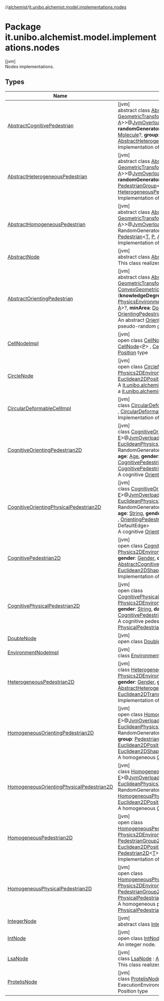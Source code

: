 //[alchemist](../../index.md)/[it.unibo.alchemist.model.implementations.nodes](index.md)

# Package it.unibo.alchemist.model.implementations.nodes

[jvm]\
Nodes implementations.

## Types

| Name | Summary |
|---|---|
| [AbstractCognitivePedestrian](-abstract-cognitive-pedestrian/index.md) | [jvm]<br>abstract class [AbstractCognitivePedestrian](-abstract-cognitive-pedestrian/index.md)<[T](-abstract-cognitive-pedestrian/index.md), [P](-abstract-cognitive-pedestrian/index.md) : [Position](../it.unibo.alchemist.model.interfaces/-position/index.md)<[P](-abstract-cognitive-pedestrian/index.md)>, [Vector](../it.unibo.alchemist.model.interfaces.geometry/-vector/index.md)<[P](-abstract-cognitive-pedestrian/index.md)>, [A](-abstract-cognitive-pedestrian/index.md) : [GeometricTransformation](../it.unibo.alchemist.model.interfaces.geometry/-geometric-transformation/index.md)<[P](-abstract-cognitive-pedestrian/index.md)>, [F](-abstract-cognitive-pedestrian/index.md) : [GeometricShapeFactory](../it.unibo.alchemist.model.interfaces.geometry/-geometric-shape-factory/index.md)<[P](-abstract-cognitive-pedestrian/index.md), [A](-abstract-cognitive-pedestrian/index.md)>>@[JvmOverloads](https://kotlinlang.org/api/latest/jvm/stdlib/kotlin.jvm/-jvm-overloads/index.html)()constructor(**environment**: [PhysicsEnvironment](../it.unibo.alchemist.model.interfaces.environments/-physics-environment/index.md)<[T](-abstract-cognitive-pedestrian/index.md), [P](-abstract-cognitive-pedestrian/index.md), [A](-abstract-cognitive-pedestrian/index.md), [F](-abstract-cognitive-pedestrian/index.md)>, **randomGenerator**: RandomGenerator, **age**: [Age](../it.unibo.alchemist.model.cognitiveagents.impact.individual/-age/index.md), **gender**: [Gender](../it.unibo.alchemist.model.cognitiveagents.impact.individual/-gender/index.md), **danger**: [Molecule](../it.unibo.alchemist.model.interfaces/-molecule/index.md)?, **group**: [PedestrianGroup](../it.unibo.alchemist.model.interfaces/-pedestrian-group/index.md)<[T](-abstract-cognitive-pedestrian/index.md), [P](-abstract-cognitive-pedestrian/index.md), [A](-abstract-cognitive-pedestrian/index.md)>?, **cognitive**: [CognitiveModel](../it.unibo.alchemist.model.cognitiveagents/-cognitive-model/index.md)?) : [AbstractHeterogeneousPedestrian](-abstract-heterogeneous-pedestrian/index.md)<[T](-abstract-cognitive-pedestrian/index.md), [P](-abstract-cognitive-pedestrian/index.md), [A](-abstract-cognitive-pedestrian/index.md), [F](-abstract-cognitive-pedestrian/index.md)> , [CognitivePedestrian](../it.unibo.alchemist.model.interfaces/-cognitive-pedestrian/index.md)<[T](-abstract-cognitive-pedestrian/index.md), [P](-abstract-cognitive-pedestrian/index.md), [A](-abstract-cognitive-pedestrian/index.md)> <br>Implementation of a cognitive pedestrian. |
| [AbstractHeterogeneousPedestrian](-abstract-heterogeneous-pedestrian/index.md) | [jvm]<br>abstract class [AbstractHeterogeneousPedestrian](-abstract-heterogeneous-pedestrian/index.md)<[T](-abstract-heterogeneous-pedestrian/index.md), [P](-abstract-heterogeneous-pedestrian/index.md) : [Vector](../it.unibo.alchemist.model.interfaces.geometry/-vector/index.md)<[P](-abstract-heterogeneous-pedestrian/index.md)>, [Position](../it.unibo.alchemist.model.interfaces/-position/index.md)<[P](-abstract-heterogeneous-pedestrian/index.md)>, [A](-abstract-heterogeneous-pedestrian/index.md) : [GeometricTransformation](../it.unibo.alchemist.model.interfaces.geometry/-geometric-transformation/index.md)<[P](-abstract-heterogeneous-pedestrian/index.md)>, [F](-abstract-heterogeneous-pedestrian/index.md) : [GeometricShapeFactory](../it.unibo.alchemist.model.interfaces.geometry/-geometric-shape-factory/index.md)<[P](-abstract-heterogeneous-pedestrian/index.md), [A](-abstract-heterogeneous-pedestrian/index.md)>>@[JvmOverloads](https://kotlinlang.org/api/latest/jvm/stdlib/kotlin.jvm/-jvm-overloads/index.html)()constructor(**environment**: [PhysicsEnvironment](../it.unibo.alchemist.model.interfaces.environments/-physics-environment/index.md)<[T](-abstract-heterogeneous-pedestrian/index.md), [P](-abstract-heterogeneous-pedestrian/index.md), [A](-abstract-heterogeneous-pedestrian/index.md), [F](-abstract-heterogeneous-pedestrian/index.md)>, **randomGenerator**: RandomGenerator, **age**: [Age](../it.unibo.alchemist.model.cognitiveagents.impact.individual/-age/index.md), **gender**: [Gender](../it.unibo.alchemist.model.cognitiveagents.impact.individual/-gender/index.md), **group**: [PedestrianGroup](../it.unibo.alchemist.model.interfaces/-pedestrian-group/index.md)<[T](-abstract-heterogeneous-pedestrian/index.md), [P](-abstract-heterogeneous-pedestrian/index.md), [A](-abstract-heterogeneous-pedestrian/index.md)>?) : [AbstractHomogeneousPedestrian](-abstract-homogeneous-pedestrian/index.md)<[T](-abstract-heterogeneous-pedestrian/index.md), [P](-abstract-heterogeneous-pedestrian/index.md), [A](-abstract-heterogeneous-pedestrian/index.md), [F](-abstract-heterogeneous-pedestrian/index.md)> , [HeterogeneousPedestrian](../it.unibo.alchemist.model.interfaces/-heterogeneous-pedestrian/index.md)<[T](-abstract-heterogeneous-pedestrian/index.md), [P](-abstract-heterogeneous-pedestrian/index.md), [A](-abstract-heterogeneous-pedestrian/index.md)> <br>Implementation of a heterogeneous pedestrian. |
| [AbstractHomogeneousPedestrian](-abstract-homogeneous-pedestrian/index.md) | [jvm]<br>abstract class [AbstractHomogeneousPedestrian](-abstract-homogeneous-pedestrian/index.md)<[T](-abstract-homogeneous-pedestrian/index.md), [P](-abstract-homogeneous-pedestrian/index.md) : [Position](../it.unibo.alchemist.model.interfaces/-position/index.md)<[P](-abstract-homogeneous-pedestrian/index.md)>, [Vector](../it.unibo.alchemist.model.interfaces.geometry/-vector/index.md)<[P](-abstract-homogeneous-pedestrian/index.md)>, [A](-abstract-homogeneous-pedestrian/index.md) : [GeometricTransformation](../it.unibo.alchemist.model.interfaces.geometry/-geometric-transformation/index.md)<[P](-abstract-homogeneous-pedestrian/index.md)>, [F](-abstract-homogeneous-pedestrian/index.md) : [GeometricShapeFactory](../it.unibo.alchemist.model.interfaces.geometry/-geometric-shape-factory/index.md)<[P](-abstract-homogeneous-pedestrian/index.md), [A](-abstract-homogeneous-pedestrian/index.md)>>@[JvmOverloads](https://kotlinlang.org/api/latest/jvm/stdlib/kotlin.jvm/-jvm-overloads/index.html)()constructor(**environment**: [PhysicsEnvironment](../it.unibo.alchemist.model.interfaces.environments/-physics-environment/index.md)<[T](-abstract-homogeneous-pedestrian/index.md), [P](-abstract-homogeneous-pedestrian/index.md), [A](-abstract-homogeneous-pedestrian/index.md), [F](-abstract-homogeneous-pedestrian/index.md)>, **rg**: RandomGenerator, **group**: [PedestrianGroup](../it.unibo.alchemist.model.interfaces/-pedestrian-group/index.md)<[T](-abstract-homogeneous-pedestrian/index.md), [P](-abstract-homogeneous-pedestrian/index.md), [A](-abstract-homogeneous-pedestrian/index.md)>?) : [AbstractNode](-abstract-node/index.md)<[T](-abstract-homogeneous-pedestrian/index.md)> , [Pedestrian](../it.unibo.alchemist.model.interfaces/-pedestrian/index.md)<[T](-abstract-homogeneous-pedestrian/index.md), [P](-abstract-homogeneous-pedestrian/index.md), [A](-abstract-homogeneous-pedestrian/index.md)> <br>Implementation of a basic pedestrian. |
| [AbstractNode](-abstract-node/index.md) | [jvm]<br>abstract class [AbstractNode](-abstract-node/index.md)<[T](-abstract-node/index.md)> : [Node](../it.unibo.alchemist.model.interfaces/-node/index.md)<[T](../it.unibo.alchemist.model.implementations.layers/-step-layer/index.md)> <br>This class realizes an abstract node. |
| [AbstractOrientingPedestrian](-abstract-orienting-pedestrian/index.md) | [jvm]<br>abstract class [AbstractOrientingPedestrian](-abstract-orienting-pedestrian/index.md)<[T](-abstract-orienting-pedestrian/index.md), [P](-abstract-orienting-pedestrian/index.md) : [Position](../it.unibo.alchemist.model.interfaces/-position/index.md)<[P](-abstract-orienting-pedestrian/index.md)>, [Vector](../it.unibo.alchemist.model.interfaces.geometry/-vector/index.md)<[P](-abstract-orienting-pedestrian/index.md)>, [A](-abstract-orienting-pedestrian/index.md) : [GeometricTransformation](../it.unibo.alchemist.model.interfaces.geometry/-geometric-transformation/index.md)<[P](-abstract-orienting-pedestrian/index.md)>, [L](-abstract-orienting-pedestrian/index.md) : [ConvexGeometricShape](../it.unibo.alchemist.model.interfaces.geometry/-convex-geometric-shape/index.md)<[P](-abstract-orienting-pedestrian/index.md), [A](-abstract-orienting-pedestrian/index.md)>, [N](-abstract-orienting-pedestrian/index.md) : [ConvexGeometricShape](../it.unibo.alchemist.model.interfaces.geometry/-convex-geometric-shape/index.md)<[P](-abstract-orienting-pedestrian/index.md), [A](-abstract-orienting-pedestrian/index.md)>, [E](-abstract-orienting-pedestrian/index.md), [F](-abstract-orienting-pedestrian/index.md) : [GeometricShapeFactory](../it.unibo.alchemist.model.interfaces.geometry/-geometric-shape-factory/index.md)<[P](-abstract-orienting-pedestrian/index.md), [A](-abstract-orienting-pedestrian/index.md)>>(**knowledgeDegree**: [Double](https://kotlinlang.org/api/latest/jvm/stdlib/kotlin/-double/index.html), **randomGenerator**: RandomGenerator, **environment**: [PhysicsEnvironmentWithGraph](../it.unibo.alchemist.model.interfaces.environments/-physics-environment-with-graph/index.md)<*, [T](-abstract-orienting-pedestrian/index.md), [P](-abstract-orienting-pedestrian/index.md), [A](-abstract-orienting-pedestrian/index.md), [N](-abstract-orienting-pedestrian/index.md), [E](-abstract-orienting-pedestrian/index.md), [F](-abstract-orienting-pedestrian/index.md)>, **group**: [PedestrianGroup](../it.unibo.alchemist.model.interfaces/-pedestrian-group/index.md)<[T](-abstract-orienting-pedestrian/index.md), [P](-abstract-orienting-pedestrian/index.md), [A](-abstract-orienting-pedestrian/index.md)>?, **minArea**: [Double](https://kotlinlang.org/api/latest/jvm/stdlib/kotlin/-double/index.html)) : [AbstractHomogeneousPedestrian](-abstract-homogeneous-pedestrian/index.md)<[T](-abstract-orienting-pedestrian/index.md), [P](-abstract-orienting-pedestrian/index.md), [A](-abstract-orienting-pedestrian/index.md), [F](-abstract-orienting-pedestrian/index.md)> , [OrientingPedestrian](../it.unibo.alchemist.model.interfaces/-orienting-pedestrian/index.md)<[T](-abstract-orienting-pedestrian/index.md), [P](-abstract-orienting-pedestrian/index.md), [A](-abstract-orienting-pedestrian/index.md), [L](-abstract-orienting-pedestrian/index.md), DefaultEdge> <br>An abstract [OrientingPedestrian](../it.unibo.alchemist.model.interfaces/-orienting-pedestrian/index.md), contains an algorithm for the generation of a pseudo-random [cognitiveMap](-abstract-orienting-pedestrian/cognitive-map.md). |
| [CellNodeImpl](-cell-node-impl/index.md) | [jvm]<br>open class [CellNodeImpl](-cell-node-impl/index.md)<[P](-cell-node-impl/index.md) : [Position](../it.unibo.alchemist.model.interfaces/-position/index.md)<[P](../it.unibo.alchemist.model.implementations.layers/-biomol-gradient-layer/index.md)>?, [Vector](../it.unibo.alchemist.model.interfaces.geometry/-vector/index.md)<[P](../it.unibo.alchemist.model.implementations.layers/-biomol-gradient-layer/index.md)>?> : [DoubleNode](-double-node/index.md), [CellNode](../it.unibo.alchemist.model.interfaces/-cell-node/index.md)<[P](../it.unibo.alchemist.model.implementations.layers/-biomol-gradient-layer/index.md)> , [CellWithCircularArea](../it.unibo.alchemist.model.interfaces/-cell-with-circular-area/index.md)<[P](../it.unibo.alchemist.model.implementations.layers/-biomol-gradient-layer/index.md)> <br>[Position](../it.unibo.alchemist.model.interfaces/-position/index.md) type |
| [CircleNode](-circle-node/index.md) | [jvm]<br>open class [CircleNode](-circle-node/index.md)<[T](-circle-node/index.md)>@[JvmOverloads](https://kotlinlang.org/api/latest/jvm/stdlib/kotlin.jvm/-jvm-overloads/index.html)()constructor(**env**: [Physics2DEnvironment](../it.unibo.alchemist.model.interfaces.environments/-physics2-d-environment/index.md)<[T](-circle-node/index.md)>, **radius**: [Double](https://kotlinlang.org/api/latest/jvm/stdlib/kotlin/-double/index.html)) : [AbstractNode](-abstract-node/index.md)<[T](-circle-node/index.md)> , [NodeWithShape](../it.unibo.alchemist.model.interfaces.nodes/-node-with-shape/index.md)<[T](-circle-node/index.md), [Euclidean2DPosition](../it.unibo.alchemist.model.implementations.positions/-euclidean2-d-position/index.md), [Euclidean2DTransformation](../it.unibo.alchemist.model.interfaces.geometry.euclidean2d/-euclidean2-d-transformation/index.md)> <br>A [it.unibo.alchemist.model.interfaces.Node](../it.unibo.alchemist.model.interfaces/-node/index.md) with a circle shape meant to be added to a [it.unibo.alchemist.model.interfaces.environments.PhysicsEnvironment](../it.unibo.alchemist.model.interfaces.environments/-physics-environment/index.md). |
| [CircularDeformableCellImpl](-circular-deformable-cell-impl/index.md) | [jvm]<br>class [CircularDeformableCellImpl](-circular-deformable-cell-impl/index.md)<[P](-circular-deformable-cell-impl/index.md) : [Position](../it.unibo.alchemist.model.interfaces/-position/index.md)<[P](../it.unibo.alchemist.model.implementations.layers/-biomol-gradient-layer/index.md)>?, [Vector](../it.unibo.alchemist.model.interfaces.geometry/-vector/index.md)<[P](../it.unibo.alchemist.model.implementations.layers/-biomol-gradient-layer/index.md)>?> : [CellNodeImpl](-cell-node-impl/index.md)<[P](../it.unibo.alchemist.model.implementations.layers/-biomol-gradient-layer/index.md)> , [CircularDeformableCell](../it.unibo.alchemist.model.interfaces/-circular-deformable-cell/index.md)<[P](../it.unibo.alchemist.model.implementations.layers/-biomol-gradient-layer/index.md)> <br>Implementation of a circular deformable cell. |
| [CognitiveOrientingPedestrian2D](-cognitive-orienting-pedestrian2-d/index.md) | [jvm]<br>class [CognitiveOrientingPedestrian2D](-cognitive-orienting-pedestrian2-d/index.md)<[T](-cognitive-orienting-pedestrian2-d/index.md), [N](-cognitive-orienting-pedestrian2-d/index.md) : [ConvexPolygon](../it.unibo.alchemist.model.interfaces.geometry.euclidean2d/-convex-polygon/index.md), [E](-cognitive-orienting-pedestrian2-d/index.md)>@[JvmOverloads](https://kotlinlang.org/api/latest/jvm/stdlib/kotlin.jvm/-jvm-overloads/index.html)()constructor(**environment**: [EuclideanPhysics2DEnvironmentWithGraph](../it.unibo.alchemist.model.interfaces.environments/-euclidean-physics2-d-environment-with-graph/index.md)<*, [T](-cognitive-orienting-pedestrian2-d/index.md), [N](-cognitive-orienting-pedestrian2-d/index.md), [E](-cognitive-orienting-pedestrian2-d/index.md)>, **randomGenerator**: RandomGenerator, **knowledgeDegree**: [Double](https://kotlinlang.org/api/latest/jvm/stdlib/kotlin/-double/index.html), **group**: [PedestrianGroup2D](../it.unibo.alchemist.model.interfaces/-pedestrian-group2-d/index.md)<[T](-cognitive-orienting-pedestrian2-d/index.md)>?, **age**: [Age](../it.unibo.alchemist.model.cognitiveagents.impact.individual/-age/index.md), **gender**: [Gender](../it.unibo.alchemist.model.cognitiveagents.impact.individual/-gender/index.md), **danger**: [Molecule](../it.unibo.alchemist.model.interfaces/-molecule/index.md)?, **consciousness**: [CognitivePedestrian2D](-cognitive-pedestrian2-d/index.md)<[T](-cognitive-orienting-pedestrian2-d/index.md)>) : [HomogeneousOrientingPedestrian2D](-homogeneous-orienting-pedestrian2-d/index.md)<[T](-cognitive-orienting-pedestrian2-d/index.md), [N](-cognitive-orienting-pedestrian2-d/index.md), [E](-cognitive-orienting-pedestrian2-d/index.md)> , [CognitivePedestrian](../it.unibo.alchemist.model.interfaces/-cognitive-pedestrian/index.md)<[T](-cognitive-orienting-pedestrian2-d/index.md), [Euclidean2DPosition](../it.unibo.alchemist.model.implementations.positions/-euclidean2-d-position/index.md), [Euclidean2DTransformation](../it.unibo.alchemist.model.interfaces.geometry.euclidean2d/-euclidean2-d-transformation/index.md)> <br>A cognitive [OrientingPedestrian](../it.unibo.alchemist.model.interfaces/-orienting-pedestrian/index.md) in the Euclidean world. |
| [CognitiveOrientingPhysicalPedestrian2D](-cognitive-orienting-physical-pedestrian2-d/index.md) | [jvm]<br>class [CognitiveOrientingPhysicalPedestrian2D](-cognitive-orienting-physical-pedestrian2-d/index.md)<[T](-cognitive-orienting-physical-pedestrian2-d/index.md), [N](-cognitive-orienting-physical-pedestrian2-d/index.md) : [ConvexPolygon](../it.unibo.alchemist.model.interfaces.geometry.euclidean2d/-convex-polygon/index.md), [E](-cognitive-orienting-physical-pedestrian2-d/index.md)>@[JvmOverloads](https://kotlinlang.org/api/latest/jvm/stdlib/kotlin.jvm/-jvm-overloads/index.html)()constructor(**environment**: [EuclideanPhysics2DEnvironmentWithGraph](../it.unibo.alchemist.model.interfaces.environments/-euclidean-physics2-d-environment-with-graph/index.md)<*, [T](-cognitive-orienting-physical-pedestrian2-d/index.md), [N](-cognitive-orienting-physical-pedestrian2-d/index.md), [E](-cognitive-orienting-physical-pedestrian2-d/index.md)>, **randomGenerator**: RandomGenerator, **knowledgeDegree**: [Double](https://kotlinlang.org/api/latest/jvm/stdlib/kotlin/-double/index.html), **group**: [PedestrianGroup2D](../it.unibo.alchemist.model.interfaces/-pedestrian-group2-d/index.md)<[T](-cognitive-orienting-physical-pedestrian2-d/index.md)>?, **age**: [String](https://kotlinlang.org/api/latest/jvm/stdlib/kotlin/-string/index.html), **gender**: [String](https://kotlinlang.org/api/latest/jvm/stdlib/kotlin/-string/index.html), **danger**: [Molecule](../it.unibo.alchemist.model.interfaces/-molecule/index.md)?) : [CognitivePhysicalPedestrian2D](-cognitive-physical-pedestrian2-d/index.md)<[T](-cognitive-orienting-physical-pedestrian2-d/index.md)> , [OrientingPedestrian](../it.unibo.alchemist.model.interfaces/-orienting-pedestrian/index.md)<[T](-cognitive-orienting-physical-pedestrian2-d/index.md), [Euclidean2DPosition](../it.unibo.alchemist.model.implementations.positions/-euclidean2-d-position/index.md), [Euclidean2DTransformation](../it.unibo.alchemist.model.interfaces.geometry.euclidean2d/-euclidean2-d-transformation/index.md), [Ellipse](../it.unibo.alchemist.model.implementations.geometry.euclidean2d/-ellipse/index.md), DefaultEdge> <br>A cognitive [OrientingPedestrian2D](../it.unibo.alchemist.model.interfaces/index.md#1465026919%2FClasslikes%2F-267951372) capable of physical interactions. |
| [CognitivePedestrian2D](-cognitive-pedestrian2-d/index.md) | [jvm]<br>open class [CognitivePedestrian2D](-cognitive-pedestrian2-d/index.md)<[T](-cognitive-pedestrian2-d/index.md)>@[JvmOverloads](https://kotlinlang.org/api/latest/jvm/stdlib/kotlin.jvm/-jvm-overloads/index.html)()constructor(**environment**: [Physics2DEnvironment](../it.unibo.alchemist.model.interfaces.environments/-physics2-d-environment/index.md)<[T](-cognitive-pedestrian2-d/index.md)>, **randomGenerator**: RandomGenerator, **age**: [Age](../it.unibo.alchemist.model.cognitiveagents.impact.individual/-age/index.md), **gender**: [Gender](../it.unibo.alchemist.model.cognitiveagents.impact.individual/-gender/index.md), **danger**: [Molecule](../it.unibo.alchemist.model.interfaces/-molecule/index.md)?, **group**: [PedestrianGroup2D](../it.unibo.alchemist.model.interfaces/-pedestrian-group2-d/index.md)<[T](-cognitive-pedestrian2-d/index.md)>?) : [AbstractCognitivePedestrian](-abstract-cognitive-pedestrian/index.md)<[T](-cognitive-pedestrian2-d/index.md), [Euclidean2DPosition](../it.unibo.alchemist.model.implementations.positions/-euclidean2-d-position/index.md), [Euclidean2DTransformation](../it.unibo.alchemist.model.interfaces.geometry.euclidean2d/-euclidean2-d-transformation/index.md), [Euclidean2DShapeFactory](../it.unibo.alchemist.model.interfaces.geometry.euclidean2d/-euclidean2-d-shape-factory/index.md)> , [Pedestrian2D](../it.unibo.alchemist.model.interfaces/-pedestrian2-d/index.md)<[T](-cognitive-pedestrian2-d/index.md)> <br>Implementation of a cognitive pedestrian in the Euclidean world. |
| [CognitivePhysicalPedestrian2D](-cognitive-physical-pedestrian2-d/index.md) | [jvm]<br>open class [CognitivePhysicalPedestrian2D](-cognitive-physical-pedestrian2-d/index.md)<[T](-cognitive-physical-pedestrian2-d/index.md)>@[JvmOverloads](https://kotlinlang.org/api/latest/jvm/stdlib/kotlin.jvm/-jvm-overloads/index.html)()constructor(**environment**: [Physics2DEnvironment](../it.unibo.alchemist.model.interfaces.environments/-physics2-d-environment/index.md)<[T](-cognitive-physical-pedestrian2-d/index.md)>, **randomGenerator**: RandomGenerator, **age**: [String](https://kotlinlang.org/api/latest/jvm/stdlib/kotlin/-string/index.html), **gender**: [String](https://kotlinlang.org/api/latest/jvm/stdlib/kotlin/-string/index.html), **danger**: [Molecule](../it.unibo.alchemist.model.interfaces/-molecule/index.md)?, **group**: [PedestrianGroup2D](../it.unibo.alchemist.model.interfaces/-pedestrian-group2-d/index.md)<[T](-cognitive-physical-pedestrian2-d/index.md)>?) : [CognitivePedestrian2D](-cognitive-pedestrian2-d/index.md)<[T](-cognitive-physical-pedestrian2-d/index.md)> , [PhysicalPedestrian2D](../it.unibo.alchemist.model.interfaces/-physical-pedestrian2-d/index.md)<[T](-cognitive-physical-pedestrian2-d/index.md)> <br>A cognitive pedestrian capable of physical interactions, modeled as a [PhysicalPedestrian2D](../it.unibo.alchemist.model.interfaces/-physical-pedestrian2-d/index.md). |
| [DoubleNode](-double-node/index.md) | [jvm]<br>open class [DoubleNode](-double-node/index.md) : [AbstractNode](-abstract-node/index.md)<[Double](https://docs.oracle.com/javase/8/docs/api/java/lang/Double.html)> |
| [EnvironmentNodeImpl](-environment-node-impl/index.md) | [jvm]<br>class [EnvironmentNodeImpl](-environment-node-impl/index.md) : [DoubleNode](-double-node/index.md), [EnvironmentNode](../it.unibo.alchemist.model.interfaces/-environment-node/index.md) |
| [HeterogeneousPedestrian2D](-heterogeneous-pedestrian2-d/index.md) | [jvm]<br>class [HeterogeneousPedestrian2D](-heterogeneous-pedestrian2-d/index.md)<[T](-heterogeneous-pedestrian2-d/index.md)>@[JvmOverloads](https://kotlinlang.org/api/latest/jvm/stdlib/kotlin.jvm/-jvm-overloads/index.html)()constructor(**environment**: [Physics2DEnvironment](../it.unibo.alchemist.model.interfaces.environments/-physics2-d-environment/index.md)<[T](-heterogeneous-pedestrian2-d/index.md)>, **randomGenerator**: RandomGenerator, **age**: [Age](../it.unibo.alchemist.model.cognitiveagents.impact.individual/-age/index.md), **gender**: [Gender](../it.unibo.alchemist.model.cognitiveagents.impact.individual/-gender/index.md), **group**: [PedestrianGroup2D](../it.unibo.alchemist.model.interfaces/-pedestrian-group2-d/index.md)<[T](-heterogeneous-pedestrian2-d/index.md)>?) : [AbstractHeterogeneousPedestrian](-abstract-heterogeneous-pedestrian/index.md)<[T](-heterogeneous-pedestrian2-d/index.md), [Euclidean2DPosition](../it.unibo.alchemist.model.implementations.positions/-euclidean2-d-position/index.md), [Euclidean2DTransformation](../it.unibo.alchemist.model.interfaces.geometry.euclidean2d/-euclidean2-d-transformation/index.md), [Euclidean2DShapeFactory](../it.unibo.alchemist.model.interfaces.geometry.euclidean2d/-euclidean2-d-shape-factory/index.md)> , [Pedestrian2D](../it.unibo.alchemist.model.interfaces/-pedestrian2-d/index.md)<[T](-heterogeneous-pedestrian2-d/index.md)> <br>Implementation of a heterogeneous pedestrian in the Euclidean world. |
| [HomogeneousOrientingPedestrian2D](-homogeneous-orienting-pedestrian2-d/index.md) | [jvm]<br>open class [HomogeneousOrientingPedestrian2D](-homogeneous-orienting-pedestrian2-d/index.md)<[T](-homogeneous-orienting-pedestrian2-d/index.md), [N](-homogeneous-orienting-pedestrian2-d/index.md) : [ConvexPolygon](../it.unibo.alchemist.model.interfaces.geometry.euclidean2d/-convex-polygon/index.md), [E](-homogeneous-orienting-pedestrian2-d/index.md)>@[JvmOverloads](https://kotlinlang.org/api/latest/jvm/stdlib/kotlin.jvm/-jvm-overloads/index.html)()constructor(**environment**: [EuclideanPhysics2DEnvironmentWithGraph](../it.unibo.alchemist.model.interfaces.environments/-euclidean-physics2-d-environment-with-graph/index.md)<*, [T](-homogeneous-orienting-pedestrian2-d/index.md), [N](-homogeneous-orienting-pedestrian2-d/index.md), [E](-homogeneous-orienting-pedestrian2-d/index.md)>, **randomGenerator**: RandomGenerator, **knowledgeDegree**: [Double](https://kotlinlang.org/api/latest/jvm/stdlib/kotlin/-double/index.html), **minSide**: [Double](https://kotlinlang.org/api/latest/jvm/stdlib/kotlin/-double/index.html), **maxSide**: [Double](https://kotlinlang.org/api/latest/jvm/stdlib/kotlin/-double/index.html), **group**: [PedestrianGroup2D](../it.unibo.alchemist.model.interfaces/-pedestrian-group2-d/index.md)<[T](-homogeneous-orienting-pedestrian2-d/index.md)>?) : [AbstractOrientingPedestrian](-abstract-orienting-pedestrian/index.md)<[T](-homogeneous-orienting-pedestrian2-d/index.md), [Euclidean2DPosition](../it.unibo.alchemist.model.implementations.positions/-euclidean2-d-position/index.md), [Euclidean2DTransformation](../it.unibo.alchemist.model.interfaces.geometry.euclidean2d/-euclidean2-d-transformation/index.md), [Ellipse](../it.unibo.alchemist.model.implementations.geometry.euclidean2d/-ellipse/index.md), [N](-homogeneous-orienting-pedestrian2-d/index.md), [E](-homogeneous-orienting-pedestrian2-d/index.md), [Euclidean2DShapeFactory](../it.unibo.alchemist.model.interfaces.geometry.euclidean2d/-euclidean2-d-shape-factory/index.md)> , [Pedestrian2D](../it.unibo.alchemist.model.interfaces/-pedestrian2-d/index.md)<[T](-homogeneous-orienting-pedestrian2-d/index.md)> <br>A homogeneous [OrientingPedestrian](../it.unibo.alchemist.model.interfaces/-orienting-pedestrian/index.md) in the Euclidean world. |
| [HomogeneousOrientingPhysicalPedestrian2D](-homogeneous-orienting-physical-pedestrian2-d/index.md) | [jvm]<br>class [HomogeneousOrientingPhysicalPedestrian2D](-homogeneous-orienting-physical-pedestrian2-d/index.md)<[T](-homogeneous-orienting-physical-pedestrian2-d/index.md), [N](-homogeneous-orienting-physical-pedestrian2-d/index.md) : [ConvexPolygon](../it.unibo.alchemist.model.interfaces.geometry.euclidean2d/-convex-polygon/index.md), [E](-homogeneous-orienting-physical-pedestrian2-d/index.md)>@[JvmOverloads](https://kotlinlang.org/api/latest/jvm/stdlib/kotlin.jvm/-jvm-overloads/index.html)()constructor(**environment**: [EuclideanPhysics2DEnvironmentWithGraph](../it.unibo.alchemist.model.interfaces.environments/-euclidean-physics2-d-environment-with-graph/index.md)<*, [T](-homogeneous-orienting-physical-pedestrian2-d/index.md), [N](-homogeneous-orienting-physical-pedestrian2-d/index.md), [E](-homogeneous-orienting-physical-pedestrian2-d/index.md)>, **randomGenerator**: RandomGenerator, **knowledgeDegree**: [Double](https://kotlinlang.org/api/latest/jvm/stdlib/kotlin/-double/index.html), **group**: [PedestrianGroup2D](../it.unibo.alchemist.model.interfaces/-pedestrian-group2-d/index.md)<[T](-homogeneous-orienting-physical-pedestrian2-d/index.md)>?) : [HomogeneousPhysicalPedestrian2D](-homogeneous-physical-pedestrian2-d/index.md)<[T](-homogeneous-orienting-physical-pedestrian2-d/index.md)> , [OrientingPedestrian](../it.unibo.alchemist.model.interfaces/-orienting-pedestrian/index.md)<[T](-homogeneous-orienting-physical-pedestrian2-d/index.md), [Euclidean2DPosition](../it.unibo.alchemist.model.implementations.positions/-euclidean2-d-position/index.md), [Euclidean2DTransformation](../it.unibo.alchemist.model.interfaces.geometry.euclidean2d/-euclidean2-d-transformation/index.md), [Ellipse](../it.unibo.alchemist.model.implementations.geometry.euclidean2d/-ellipse/index.md), DefaultEdge> <br>A homogeneous [OrientingPedestrian2D](../it.unibo.alchemist.model.interfaces/index.md#1465026919%2FClasslikes%2F-267951372) capable of physical interactions. |
| [HomogeneousPedestrian2D](-homogeneous-pedestrian2-d/index.md) | [jvm]<br>open class [HomogeneousPedestrian2D](-homogeneous-pedestrian2-d/index.md)<[T](-homogeneous-pedestrian2-d/index.md)>@[JvmOverloads](https://kotlinlang.org/api/latest/jvm/stdlib/kotlin.jvm/-jvm-overloads/index.html)()constructor(**environment**: [Physics2DEnvironment](../it.unibo.alchemist.model.interfaces.environments/-physics2-d-environment/index.md)<[T](-homogeneous-pedestrian2-d/index.md)>, **randomGenerator**: RandomGenerator, **group**: [PedestrianGroup2D](../it.unibo.alchemist.model.interfaces/-pedestrian-group2-d/index.md)<[T](-homogeneous-pedestrian2-d/index.md)>?) : [AbstractHomogeneousPedestrian](-abstract-homogeneous-pedestrian/index.md)<[T](-homogeneous-pedestrian2-d/index.md), [Euclidean2DPosition](../it.unibo.alchemist.model.implementations.positions/-euclidean2-d-position/index.md), [Euclidean2DTransformation](../it.unibo.alchemist.model.interfaces.geometry.euclidean2d/-euclidean2-d-transformation/index.md), [Euclidean2DShapeFactory](../it.unibo.alchemist.model.interfaces.geometry.euclidean2d/-euclidean2-d-shape-factory/index.md)> , [Pedestrian2D](../it.unibo.alchemist.model.interfaces/-pedestrian2-d/index.md)<[T](-homogeneous-pedestrian2-d/index.md)> <br>Implementation of a homogeneous pedestrian in the Euclidean world. |
| [HomogeneousPhysicalPedestrian2D](-homogeneous-physical-pedestrian2-d/index.md) | [jvm]<br>open class [HomogeneousPhysicalPedestrian2D](-homogeneous-physical-pedestrian2-d/index.md)<[T](-homogeneous-physical-pedestrian2-d/index.md)>@[JvmOverloads](https://kotlinlang.org/api/latest/jvm/stdlib/kotlin.jvm/-jvm-overloads/index.html)()constructor(**environment**: [Physics2DEnvironment](../it.unibo.alchemist.model.interfaces.environments/-physics2-d-environment/index.md)<[T](-homogeneous-physical-pedestrian2-d/index.md)>, **randomGenerator**: RandomGenerator, **group**: [PedestrianGroup2D](../it.unibo.alchemist.model.interfaces/-pedestrian-group2-d/index.md)<[T](-homogeneous-physical-pedestrian2-d/index.md)>?) : [HomogeneousPedestrian2D](-homogeneous-pedestrian2-d/index.md)<[T](-homogeneous-physical-pedestrian2-d/index.md)> , [PhysicalPedestrian2D](../it.unibo.alchemist.model.interfaces/-physical-pedestrian2-d/index.md)<[T](-homogeneous-physical-pedestrian2-d/index.md)> <br>A homogeneous pedestrian capable of physical interactions, modeled as a [PhysicalPedestrian2D](../it.unibo.alchemist.model.interfaces/-physical-pedestrian2-d/index.md). |
| [IntegerNode](-integer-node/index.md) | [jvm]<br>abstract class [IntegerNode](-integer-node/index.md) : [AbstractNode](-abstract-node/index.md)<[Integer](https://docs.oracle.com/javase/8/docs/api/java/lang/Integer.html)> |
| [IntNode](-int-node/index.md) | [jvm]<br>open class [IntNode](-int-node/index.md)(**env**: [Environment](../it.unibo.alchemist.model.interfaces/-environment/index.md)<*, *>) : [AbstractNode](-abstract-node/index.md)<[Int](https://kotlinlang.org/api/latest/jvm/stdlib/kotlin/-int/index.html)> <br>An integer node. |
| [LsaNode](-lsa-node/index.md) | [jvm]<br>class [LsaNode](-lsa-node/index.md) : [AbstractNode](-abstract-node/index.md)<[List](https://docs.oracle.com/javase/8/docs/api/java/util/List.html)<[ILsaMolecule](../it.unibo.alchemist.model.interfaces/-i-lsa-molecule/index.md)>> , [ILsaNode](../it.unibo.alchemist.model.interfaces/-i-lsa-node/index.md)<br>This class realizes a node with LSA concentration. |
| [ProtelisNode](-protelis-node/index.md) | [jvm]<br>class [ProtelisNode](-protelis-node/index.md)<[P](-protelis-node/index.md) : [Position](../it.unibo.alchemist.model.interfaces/-position/index.md)<out [P](../it.unibo.alchemist.protelis/-alchemist-execution-context/index.md)>?> : [AbstractNode](-abstract-node/index.md)<[Any](https://kotlinlang.org/api/latest/jvm/stdlib/kotlin/-any/index.html)> , DeviceUID, ExecutionEnvironment<br>Position type |
